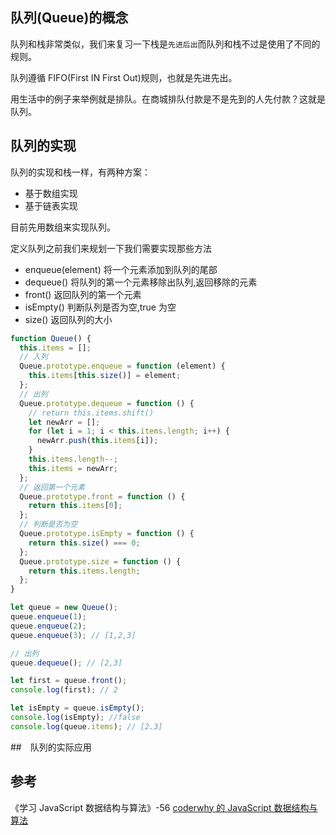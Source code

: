 ## 队列(Queue)的概念

队列和栈非常类似，我们来复习一下栈是`先进后出`而队列和栈不过是使用了不同的规则。

队列遵循 FIFO(First IN First Out)规则，也就是先进先出。

用生活中的例子来举例就是排队。在商城排队付款是不是先到的人先付款？这就是队列。

## 队列的实现

队列的实现和栈一样，有两种方案：

- 基于数组实现
- 基于链表实现

目前先用数组来实现队列。

定义队列之前我们来规划一下我们需要实现那些方法

- enqueue(element) 将一个元素添加到队列的尾部
- dequeue() 将队列的第一个元素移除出队列,返回移除的元素
- front() 返回队列的第一个元素
- isEmpty() 判断队列是否为空,true 为空
- size() 返回队列的大小

```js
function Queue() {
  this.items = [];
  // 入列
  Queue.prototype.enqueue = function (element) {
    this.items[this.size()] = element;
  };
  // 出列
  Queue.prototype.dequeue = function () {
    // return this.items.shift()
    let newArr = [];
    for (let i = 1; i < this.items.length; i++) {
      newArr.push(this.items[i]);
    }
    this.items.length--;
    this.items = newArr;
  };
  // 返回第一个元素
  Queue.prototype.front = function () {
    return this.items[0];
  };
  // 判断是否为空
  Queue.prototype.isEmpty = function () {
    return this.size() === 0;
  };
  Queue.prototype.size = function () {
    return this.items.length;
  };
}

let queue = new Queue();
queue.enqueue(1);
queue.enqueue(2);
queue.enqueue(3); // [1,2,3]

// 出列
queue.dequeue(); // [2,3]

let first = queue.front();
console.log(first); // 2

let isEmpty = queue.isEmpty();
console.log(isEmpty); //false
console.log(queue.items); // [2.3]
```

##　队列的实际应用

## 参考

《学习 JavaScript 数据结构与算法》-56
[coderwhy 的 JavaScript 数据结构与算法](https://www.bilibili.com/video/BV1x7411L7Q7?p=14)
